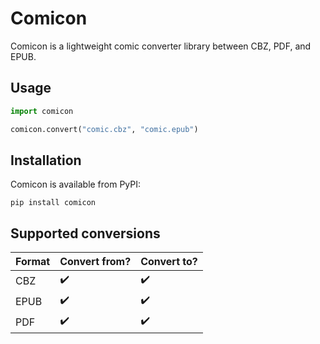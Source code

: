 # Comicon

Comicon is a lightweight comic converter library between CBZ, PDF, and EPUB.

## Usage

```python
import comicon

comicon.convert("comic.cbz", "comic.epub")
```

## Installation

Comicon is available from PyPI:

```
pip install comicon
```

## Supported conversions

| Format | Convert from? | Convert to? |
| --- | --- | --- |
| CBZ | :heavy_check_mark: | :heavy_check_mark: |
| EPUB | :heavy_check_mark: | :heavy_check_mark: |
| PDF | :heavy_check_mark: | :heavy_check_mark: |
